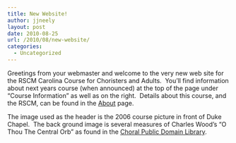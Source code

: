 ```yaml
---
title: New Website!
author: jjneely
layout: post
date: 2010-08-25
url: /2010/08/new-website/
categories:
  - Uncategorized
---
```

Greetings from your webmaster and welcome to the very new web site for the RSCM Carolina Course for Choristers and Adults.  You&#8217;ll find information about next years course (when announced) at the top of the page under &#8220;Course Information&#8221; as well as on the right.  Details about this course, and the RSCM, can be found in the [About][1] page.

The image used as the header is the 2006 course picture in front of Duke Chapel.  The back ground image is several measures of Charles Wood&#8217;s &#8220;O Thou The Central Orb&#8221; as found in the [Choral Public Domain Library][2].

[1]: /about "About Carolina RSCM"
[2]: http://www.cpdl.org "CPDL"
